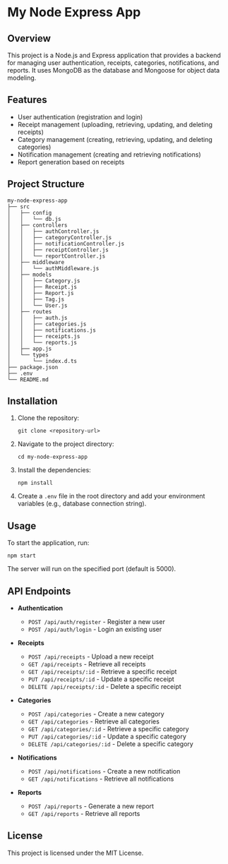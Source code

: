 # My Node Express App

## Overview
This project is a Node.js and Express application that provides a backend for managing user authentication, receipts, categories, notifications, and reports. It uses MongoDB as the database and Mongoose for object data modeling.

## Features
- User authentication (registration and login)
- Receipt management (uploading, retrieving, updating, and deleting receipts)
- Category management (creating, retrieving, updating, and deleting categories)
- Notification management (creating and retrieving notifications)
- Report generation based on receipts

## Project Structure
```
my-node-express-app
├── src
│   ├── config
│   │   └── db.js
│   ├── controllers
│   │   ├── authController.js
│   │   ├── categoryController.js
│   │   ├── notificationController.js
│   │   ├── receiptController.js
│   │   └── reportController.js
│   ├── middleware
│   │   └── authMiddleware.js
│   ├── models
│   │   ├── Category.js
│   │   ├── Receipt.js
│   │   ├── Report.js
│   │   ├── Tag.js
│   │   └── User.js
│   ├── routes
│   │   ├── auth.js
│   │   ├── categories.js
│   │   ├── notifications.js
│   │   ├── receipts.js
│   │   └── reports.js
│   ├── app.js
│   └── types
│       └── index.d.ts
├── package.json
├── .env
└── README.md
```

## Installation
1. Clone the repository:
   ```
   git clone <repository-url>
   ```
2. Navigate to the project directory:
   ```
   cd my-node-express-app
   ```
3. Install the dependencies:
   ```
   npm install
   ```
4. Create a `.env` file in the root directory and add your environment variables (e.g., database connection string).

## Usage
To start the application, run:
```
npm start
```
The server will run on the specified port (default is 5000).

## API Endpoints
- **Authentication**
  - `POST /api/auth/register` - Register a new user
  - `POST /api/auth/login` - Login an existing user

- **Receipts**
  - `POST /api/receipts` - Upload a new receipt
  - `GET /api/receipts` - Retrieve all receipts
  - `GET /api/receipts/:id` - Retrieve a specific receipt
  - `PUT /api/receipts/:id` - Update a specific receipt
  - `DELETE /api/receipts/:id` - Delete a specific receipt

- **Categories**
  - `POST /api/categories` - Create a new category
  - `GET /api/categories` - Retrieve all categories
  - `GET /api/categories/:id` - Retrieve a specific category
  - `PUT /api/categories/:id` - Update a specific category
  - `DELETE /api/categories/:id` - Delete a specific category

- **Notifications**
  - `POST /api/notifications` - Create a new notification
  - `GET /api/notifications` - Retrieve all notifications

- **Reports**
  - `POST /api/reports` - Generate a new report
  - `GET /api/reports` - Retrieve all reports

## License
This project is licensed under the MIT License.